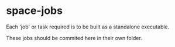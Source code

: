 space-jobs
==========

Each 'job' or task required is to be built as a standalone executable.

These jobs should be commited here in their own folder.
